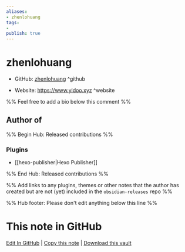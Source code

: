 ```yaml
---
aliases:
- zhenlohuang
tags:
- 
publish: true
---
```


# zhenlohuang

- GitHub: [zhenlohuang](https://github.com/zhenlohuang/) ^github
<!-- - Discord: `@` ^discord-->
- Website: <https://www.yidoo.xyz> ^website
<!-- - [[Publish sites|Publish site]]: <https://> ^publish-->

%% Feel free to add a bio below this comment %%


## Author of

%% Begin Hub: Released contributions %%
### Plugins
- [[hexo-publisher|Hexo Publisher]]

%% End Hub: Released contributions %%

%% Add links to any plugins, themes or other notes that the author has created but are not (yet) included in the `obsidian-releases` repo %%

<!--
### Unlisted plugins
-->

<!--
### Others
-->

<!--
## Sponsor this author
-->

<!-- - [[GitHub sponsors]]: [Sponsor @zhenlohuang on GitHub Sponsors](https://github.com/sponsors/zhenlohuang) ^github-sponsor-->
<!-- - [[Buy me a coffee]]: <https://> ^buy-me-a-coffee-->
<!-- - [[PayPal]]: <https://> ^paypal-->
<!-- - [[Patreon]]: <https://> ^patreon-->

<!--
## Follow this author
-->

<!-- - [[YouTube Channels|On YouTube]]: <https://> ^youtube-->
<!-- - Twitter: <https://> ^twitter-->
<!-- - ... -->

%% Hub footer: Please don't edit anything below this line %%

# This note in GitHub

<span class="git-footer">[Edit In GitHub](https://github.dev/obsidian-community/obsidian-hub/blob/main/01%20-%20Community/People/zhenlohuang.md "git-hub-edit-note") | [Copy this note](https://raw.githubusercontent.com/obsidian-community/obsidian-hub/main/01%20-%20Community/People/zhenlohuang.md "git-hub-copy-note") | [Download this vault](https://github.com/obsidian-community/obsidian-hub/archive/refs/heads/main.zip "git-hub-download-vault") </span>
